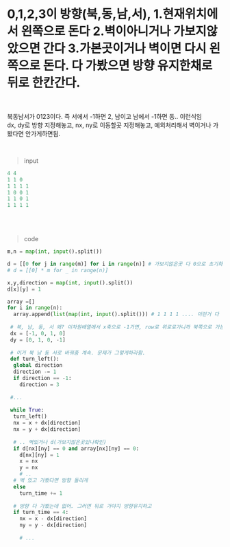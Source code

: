 # 0,1,2,3이 방향(북,동,남,서), 1.현재위치에서 왼쪽으로 돈다 2.벽이아니거나 가보지않았으면 간다 3.가본곳이거나 벽이면 다시 왼쪽으로 돈다. 다 가봤으면 방향 유지한채로 뒤로 한칸간다.

<br>

북동남서가 0123이다. 즉 서에서 -1하면 2, 남이고 남에서 -1하면 동.. 이런식임  
dx, dy로 방향 지정해놓고, nx, ny로 이동할곳 지정해놓고, 예외처리해서 벽이거나 가봤다면 안가게하면됨.  

<br>

> input  
```python
4 4
1 1 0
1 1 1 1
1 0 0 1
1 1 0 1
1 1 1 1
```

<br> </br>

> code 

```python
m,n = map(int, input().split())

d = [[0 for j in range(m)] for i in range(n)] # 가보지않은곳 다 0으로 초기화해놓고, 가본곳 1로 채크해서 나중에 예외처리할것
# d = [[0] * m for _ in range(n)] 

x,y,direction = map(int, input().split())
d[x][y] = 1

array =[]
for i in range(n):
  array.append(list(map(int, input().split())) # 1 1 1 1 .... 이런거 다 입력받음. list로 만들고, map으로 int형으로 다 저장해줌
  
 # 북, 남, 동, 서 왜? 이차원배열에서 x축으로 -1가면, row로 위로로가니까 북쪽으로 가는거다. ex) 1,1 에서 x가 -1되면 0,1되니까 위쪽으로 간거지.
 dx = [-1, 0, 1, 0]
 dy = [0, 1, 0, -1]
  
 # 이거 북 남 동 서로 바꿔줌 계속. 문제가 그렇게하라함.
 def turn_left():
  global direction
  direction -= 1
  if direction == -1:
    direction = 3
    
 #...
 
 while True:
  turn_left()
  nx = x + dx[direction]
  nx = y + dx[direction]
  
  # .. 벽있거나 d(가보지않은곳있나확인)
  if d[nx][ny] == 0 and array[nx][ny] == 0:
    d[nx][ny] = 1
    x = nx
    y = nx
    # ..
  # 벽 있고 가봤다면 방향 돌리게
  else
    turn_time += 1
    
  # 방향 다 가봤는데 없어. 그러면 뒤로 가야지 방향유지하고
  if turn_time == 4:
    nx = x - dx[direction]
    ny = y - dx[direction]
    
    # ...
    
```
